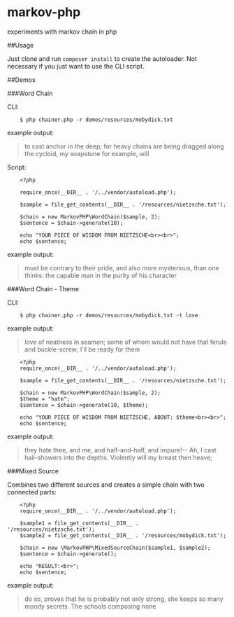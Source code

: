 markov-php
==========

experiments with markov chain in php


##Usage

Just clone and run `composer install` to create the autoloader. Not necessary if you just want to use the CLI script.

##Demos

###Word Chain

CLI:
        
        $ php chainer.php -r demos/resources/mobydick.txt

example output:
> to cast anchor in the deep; for heavy chains are being dragged along the cycloid, my soapstone for example, will


Script:

        <?php
             
        require_once(__DIR__ . '/../vendor/autoload.php');
        
        $sample = file_get_contents(__DIR__ . '/resources/nietzsche.txt');
        
        $chain = new MarkovPHP\WordChain($sample, 2);
        $sentence = $chain->generate(10);
        
        echo "YOUR PIECE OF WISDOM FROM NIETZSCHE<br><br>";
        echo $sentence;
        
example output:
> must be contrary to their pride, and also more mysterious, than one thinks: the capable man in the purity of his character

###Word Chain - Theme

CLI:
        
        $ php chainer.php -r demos/resources/mobydick.txt -t love
     
example output:
> love of neatness in seamen; some of whom would not have that ferule and buckle-screw; I'll be ready for them

        <?php
        require_once(__DIR__ . '/../vendor/autoload.php');
        
        $sample = file_get_contents(__DIR__ . '/resources/nietzsche.txt');
        
        $chain = new MarkovPHP\WordChain($sample, 2);
        $theme = "hate";
        $sentence = $chain->generate(10, $theme);
        
        echo "YOUR PIECE OF WISDOM FROM NIETZSCHE, ABOUT: $theme<br><br>";
        echo $sentence;

example output:
> they hate thee, and me, and half-and-half, and impure!-- Ah, I cast hail-showers into the depths. Violently will my breast then heave;

###Mixed Source

Combines two different sources and creates a simple chain with two connected parts:

        <?php
        require_once(__DIR__ . '/../vendor/autoload.php');
        
        $sample1 = file_get_contents(__DIR__ . '/resources/nietzsche.txt');
        $sample2 = file_get_contents(__DIR__ . '/resources/mobydick.txt');
        
        $chain = new \MarkovPHP\MixedSourceChain($sample1, $sample2);
        $sentence = $chain->generate();
        
        echo "RESULT:<br>";
        echo $sentence;
        
example output:
> do so, proves that he is probably not only strong, she keeps so many moody secrets. The schools composing none

